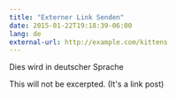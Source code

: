 ```yaml
---
title: "Externer Link Senden"
date: 2015-01-22T19:18:39-06:00
lang: de
external-url: http://example.com/kittens
---
```


Dies wird in deutscher Sprache

This will not be excerpted. (It's a link post)
